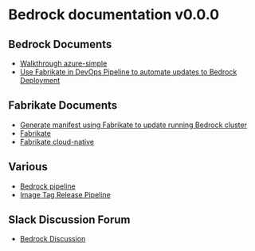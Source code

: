 # Bedrock documentation v0.0.0

Bedrock Documents
--------
* [Walkthrough azure-simple](./azure-simple/README.md)
* [Use Fabrikate in DevOps Pipeline to automate updates to Bedrock Deployment](./devops/README.md)

Fabrikate Documents
--------
* [Generate manifest using Fabrikate to update running Bedrock cluster](./fabrikate/README.md)
* [Fabrikate](https://github.com/Microsoft/fabrikate)
* [Fabrikate cloud-native](https://github.com/microsoft/fabrikate-definitions/tree/master/definitions/fabrikate-cloud-native)

Various
--------
* [Bedrock pipeline](https://github.com/microsoft/bedrock/blob/master/gitops/PipelineThinking.md)
* [Image Tag Release Pipeline](https://github.com/microsoft/bedrock/blob/master/gitops/azure-devops/ImageTagRelease.md)

Slack Discussion Forum
--------
* [Bedrock Discussion](https://app.slack.com/client/TGEBY5S23/CGD6ASN4T)
